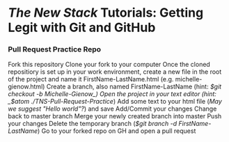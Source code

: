 # _The New Stack_ Tutorials: Getting Legit with Git and GitHub
### Pull Request Practice Repo


Fork this repository
Clone your fork to your computer
Once the cloned repositiory is set up in your work environment, create a new file in the root of the project and name it FirstName-LastName.html (e.g. michelle-gienow.html)
Create a branch, also named FirstName-LastName (hint: _$git checkout -b Michelle-Gienow_)
Open the project in your text editor (hint: _$atom ./TNS-Pull-Request-Practice_)
Add some text to your html file (_May we suggest "Hello world"?_) and save
Add/Commit your changes
Change back to master branch
Merge your newly created branch into master
Push your changes
Delete the temporary branch (_$git branch -d FirstName-LastName_)
Go to your forked repo on GH and open a pull request
